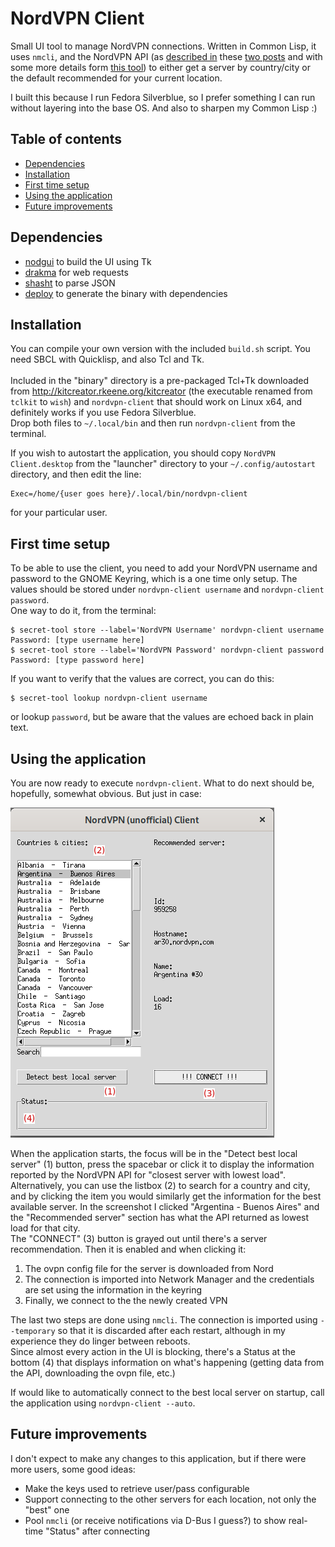 # NordVPN Client

Small UI tool to manage NordVPN connections. Written in Common Lisp, it uses `nmcli`, and the NordVPN API (as [described in](https://sleeplessbeastie.eu/2019/02/18/how-to-use-public-nordvpn-api/) these [two posts](https://sleeplessbeastie.eu/2019/01/14/how-to-use-terminal-to-display-servers-recommended-by-nordvpn/) and with some more details form [this tool](https://github.com/trishmapow/nordvpn-tools)) to either get a server by country/city or the default recommended for your current location.

I built this because I run Fedora Silverblue, so I prefer something I can run without layering into the base OS. And also to sharpen my Common Lisp :)

## Table of contents

<!--ts-->

   * [Dependencies](#dependencies)
   * [Installation](#installation)
   * [First time setup](#first-time-setup)
   * [Using the application](#using-the-application)
   * [Future improvements](#future-improvements)

<!--te-->

## Dependencies

* [nodgui](https://www.autistici.org/interzona/nodgui.html) to build the UI using Tk
* [drakma](https://edicl.github.io/drakma/) for web requests
* [shasht](https://github.com/yitzchak/shasht) to parse JSON
* [deploy](https://github.com/Shinmera/deploy) to generate the binary with dependencies

## Installation

You can compile your own version with the included `build.sh` script. You need SBCL with Quicklisp, and also Tcl and Tk.  
&nbsp;  
Included in the "binary" directory is a pre-packaged Tcl+Tk downloaded from http://kitcreator.rkeene.org/kitcreator (the executable renamed from `tclkit` to `wish`) and `nordvpn-client` that should work on Linux x64, and definitely works if you use Fedora Silverblue.  
Drop both files to `~/.local/bin` and then run `nordvpn-client` from the terminal.

If you wish to autostart the application, you should copy `NordVPN Client.desktop` from the "launcher" directory to your `~/.config/autostart` directory, and then edit the line:
```
Exec=/home/{user goes here}/.local/bin/nordvpn-client
```
for your particular user.  

## First time setup

To be able to use the client, you need to add your NordVPN username and password to the GNOME Keyring, which is a one time only setup. The values should be stored under `nordvpn-client username` and `nordvpn-client password`.  
One way to do it, from the terminal:

```
$ secret-tool store --label='NordVPN Username' nordvpn-client username
Password: [type username here]
$ secret-tool store --label='NordVPN Password' nordvpn-client password
Password: [type password here]
```
If you want to verify that the values are correct, you can do this:
```
$ secret-tool lookup nordvpn-client username 
```
or lookup `password`, but be aware that the values are echoed back in plain text.  

## Using the application

You are now ready to execute `nordvpn-client`. What to do next should be, hopefully, somewhat obvious. But just in case:

![window](/images/window.png)

When the application starts, the focus will be in the "Detect best local server" (1) button, press the spacebar or click it to display the information reported by the NordVPN API for "closest server with lowest load".  
Alternatively, you can use the listbox (2) to search for a country and city, and by clicking the item you would similarly get the information for the best available server. In the screenshot I clicked "Argentina  -  Buenos Aires" and
the "Recommended server" section has what the API returned as lowest load for that city.  
The "CONNECT" (3) button is grayed out until there's a server recommendation. Then it is enabled and when clicking it:  
1. The ovpn config file for the server is downloaded from Nord  
2. The connection is imported into Network Manager and the credentials are set using the information in the keyring  
3. Finally, we connect to the the newly created VPN  

The last two steps are done using `nmcli`. The connection is imported using `--temporary` so that it is discarded after each restart, although in my experience they do linger between reboots.  
Since almost every action in the UI is blocking, there's a Status at the bottom (4) that displays information on what's happening (getting data from the API, downloading the ovpn file, etc.)  

If would like to automatically connect to the best local server on startup, call the application using `nordvpn-client --auto`.

## Future improvements

I don't expect to make any changes to this application, but if there were more users, some good ideas:  

* Make the keys used to retrieve user/pass configurable
* Support connecting to the other servers for each location, not only the "best" one
* Pool `nmcli` (or receive notifications via D-Bus I guess?) to show real-time "Status" after connecting
